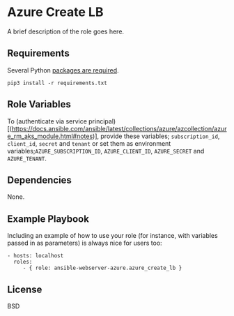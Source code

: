 Azure Create LB
================

A brief description of the role goes here.

Requirements
------------

Several Python [packages are required](https://github.com/ansible-collections/azure/blob/dev/requirements-azure.txts).

```
pip3 install -r requirements.txt
```


Role Variables
--------------

To (authenticate via service principal)[(https://docs.ansible.com/ansible/latest/collections/azure/azcollection/azure_rm_aks_module.html#notes)], provide these variables; `subscription_id`, `client_id`, `secret` and `tenant` or set them as environment variables;`AZURE_SUBSCRIPTION_ID`, `AZURE_CLIENT_ID`, `AZURE_SECRET` and `AZURE_TENANT`.

Dependencies
------------

None.

Example Playbook
----------------

Including an example of how to use your role (for instance, with variables passed in as parameters) is always nice for users too:

    - hosts: localhost
      roles:
         - { role: ansible-webserver-azure.azure_create_lb }

License
-------

BSD
